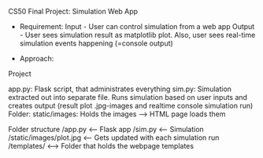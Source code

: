 CS50 Final Project: Simulation Web App

- Requirement: 
Input - User can control simulation from a web app
Output - User sees simulation result as matplotlib plot. Also, user sees real-time simulation events happening (=console output)

- Approach: 

Project

app.py: Flask script, that administrates everything
sim.py: Simulation extracted out into separate file. Runs simulation based on user inputs and creates output (result plot .jpg-images and realtime console simulation run)
Folder: static/images: Holds the images --> HTML page loads them



Folder structure
/app.py <-- Flask app
/sim.py <-- Simulation
/static/images/plot.jpg <-- Gets updated with each simulation run
/templates/ <--> Folder that holds the webpage templates
